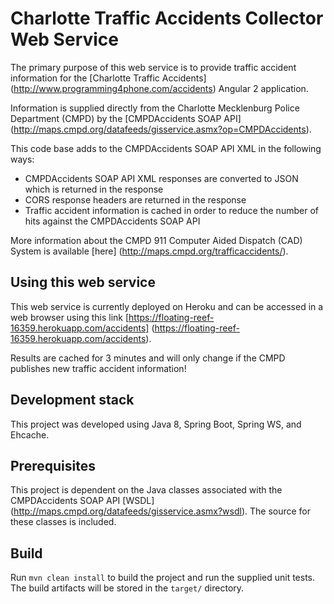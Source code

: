 # Charlotte Traffic Accidents Collector Web Service

The primary purpose of this web service is to provide traffic accident information for the [Charlotte Traffic Accidents] (http://www.programming4phone.com/accidents) Angular 2 application.

Information is supplied directly from the Charlotte Mecklenburg Police Department (CMPD) by the [CMPDAccidents SOAP API] (http://maps.cmpd.org/datafeeds/gisservice.asmx?op=CMPDAccidents).

This code base adds to the CMPDAccidents SOAP API XML in the following ways:
+ CMPDAccidents SOAP API XML responses are converted to JSON which is returned in the response
+ CORS response headers are returned in the response
+ Traffic accident information is cached in order to reduce the number of hits against the CMPDAccidents SOAP API

More information about the CMPD 911 Computer Aided Dispatch (CAD) System is available [here] (http://maps.cmpd.org/trafficaccidents/).

## Using this web service 

This web service is currently deployed on Heroku and can be accessed in a web browser using this link [https://floating-reef-16359.herokuapp.com/accidents] (https://floating-reef-16359.herokuapp.com/accidents).

Results are cached for 3 minutes and will only change if the CMPD publishes new traffic accident information!

## Development stack

This project was developed using Java 8, Spring Boot, Spring WS, and Ehcache.

## Prerequisites

This project is dependent on the Java classes associated with the CMPDAccidents SOAP API [WSDL] (http://maps.cmpd.org/datafeeds/gisservice.asmx?wsdl). The source for these classes is included.


## Build

Run `mvn clean install` to build the project and run the supplied unit tests. The build artifacts will be stored in the `target/` directory. 


